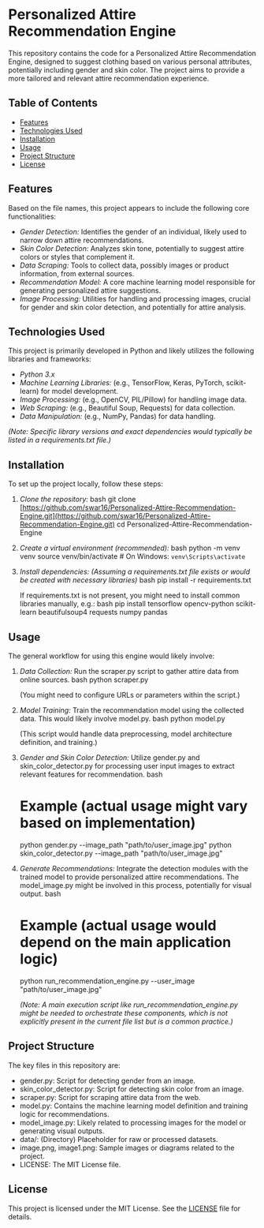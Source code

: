 # Personalized Attire Recommendation Engine

This repository contains the code for a Personalized Attire Recommendation Engine, designed to suggest clothing based on various personal attributes, potentially including gender and skin color. The project aims to provide a more tailored and relevant attire recommendation experience.

## Table of Contents

- [Features](#features)
- [Technologies Used](#technologies-used)
- [Installation](#installation)
- [Usage](#usage)
- [Project Structure](#project-structure)
- [License](#license)

## Features

Based on the file names, this project appears to include the following core functionalities:

* *Gender Detection:* Identifies the gender of an individual, likely used to narrow down attire recommendations.
* *Skin Color Detection:* Analyzes skin tone, potentially to suggest attire colors or styles that complement it.
* *Data Scraping:* Tools to collect data, possibly images or product information, from external sources.
* *Recommendation Model:* A core machine learning model responsible for generating personalized attire suggestions.
* *Image Processing:* Utilities for handling and processing images, crucial for gender and skin color detection, and potentially for attire analysis.

## Technologies Used

This project is primarily developed in Python and likely utilizes the following libraries and frameworks:

* *Python 3.x*
* *Machine Learning Libraries:* (e.g., TensorFlow, Keras, PyTorch, scikit-learn) for model development.
* *Image Processing:* (e.g., OpenCV, PIL/Pillow) for handling image data.
* *Web Scraping:* (e.g., Beautiful Soup, Requests) for data collection.
* *Data Manipulation:* (e.g., NumPy, Pandas) for data handling.

*(Note: Specific library versions and exact dependencies would typically be listed in a requirements.txt file.)*

## Installation

To set up the project locally, follow these steps:

1.  *Clone the repository:*
    bash
    git clone [https://github.com/swar16/Personalized-Attire-Recommendation-Engine.git](https://github.com/swar16/Personalized-Attire-Recommendation-Engine.git)
    cd Personalized-Attire-Recommendation-Engine
    

2.  *Create a virtual environment (recommended):*
    bash
    python -m venv venv
    source venv/bin/activate  # On Windows: `venv\Scripts\activate`
    

3.  *Install dependencies:*
    *(Assuming a requirements.txt file exists or would be created with necessary libraries)*
    bash
    pip install -r requirements.txt
    
    If requirements.txt is not present, you might need to install common libraries manually, e.g.:
    bash
    pip install tensorflow opencv-python scikit-learn beautifulsoup4 requests numpy pandas
    

## Usage

The general workflow for using this engine would likely involve:

1.  *Data Collection:* Run the scraper.py script to gather attire data from online sources.
    bash
    python scraper.py
    
    (You might need to configure URLs or parameters within the script.)

2.  *Model Training:* Train the recommendation model using the collected data. This would likely involve model.py.
    bash
    python model.py
    
    (This script would handle data preprocessing, model architecture definition, and training.)

3.  *Gender and Skin Color Detection:* Utilize gender.py and skin_color_detector.py for processing user input images to extract relevant features for recommendation.
    bash
    # Example (actual usage might vary based on implementation)
    python gender.py --image_path "path/to/user_image.jpg"
    python skin_color_detector.py --image_path "path/to/user_image.jpg"
    

4.  *Generate Recommendations:* Integrate the detection modules with the trained model to provide personalized attire recommendations. The model_image.py might be involved in this process, potentially for visual output.
    bash
    # Example (actual usage would depend on the main application logic)
    python run_recommendation_engine.py --user_image "path/to/user_image.jpg"
    
    *(Note: A main execution script like run_recommendation_engine.py might be needed to orchestrate these components, which is not explicitly present in the current file list but is a common practice.)*

## Project Structure

The key files in this repository are:

* gender.py: Script for detecting gender from an image.
* skin_color_detector.py: Script for detecting skin color from an image.
* scraper.py: Script for scraping attire data from the web.
* model.py: Contains the machine learning model definition and training logic for recommendations.
* model_image.py: Likely related to processing images for the model or generating visual outputs.
* data/: (Directory) Placeholder for raw or processed datasets.
* image.png, image1.png: Sample images or diagrams related to the project.
* LICENSE: The MIT License file.

## License

This project is licensed under the MIT License. See the [LICENSE](LICENSE) file for details.
